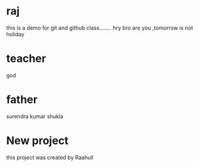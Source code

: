 # raj
this is a demo for git and github class........
hry bro are you  ,tomorrow is not holiday
# teacher
god
# father
surendra kumar shukla 
# New project
this project was created by Raahull 
